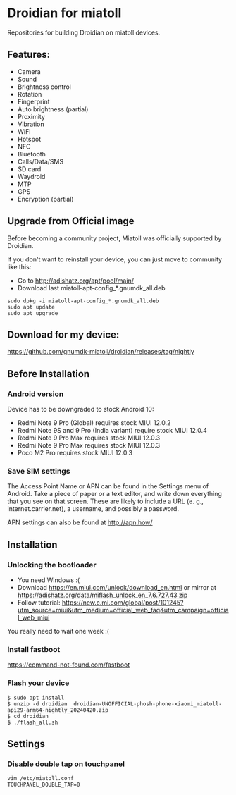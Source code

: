 # Droidian for miatoll

Repositories for building Droidian on miatoll devices.

## Features:
* Camera
* Sound
* Brightness control
* Rotation
* Fingerprint
* Auto brightness (partial)
* Proximity
* Vibration
* WiFi
* Hotspot
* NFC
* Bluetooth
* Calls/Data/SMS
* SD card
* Waydroid
* MTP
* GPS
* Encryption (partial)
  
## Upgrade from Official image
Before becoming a community project, Miatoll was officially supported by Droidian.

If you don't want to reinstall your device, you can just move to community like this:
* Go to http://adishatz.org/apt/pool/main/
* Download last miatoll-apt-config_*.gnumdk_all.deb
  
```
sudo dpkg -i miatoll-apt-config_*.gnumdk_all.deb
sudo apt update
sudo apt upgrade
```

## Download for my device:

https://github.com/gnumdk-miatoll/droidian/releases/tag/nightly

## Before Installation
### Android version
Device has to be downgraded to stock Android 10:
* Redmi Note 9 Pro (Global) requires stock MIUI 12.0.2
* Redmi Note 9S and 9 Pro (India variant) require stock MIUI 12.0.4
* Redmi Note 9 Pro Max requires stock MIUI 12.0.3
* Redmi Note 9 Pro Max requires stock MIUI 12.0.3
* Poco M2 Pro requires stock MIUI 12.0.3
 
### Save SIM settings

The Access Point Name or APN can be found in the Settings menu of Android.
Take a piece of paper or a text editor, and write down everything that you see on that screen.
These are likely to include a URL (e. g., internet.carrier.net), a username, and possibly a password.

APN settings can also be found at http://apn.how/

## Installation
### Unlocking the bootloader
* You need Windows :(
* Download https://en.miui.com/unlock/download_en.html or mirror at https://adishatz.org/data/miflash_unlock_en_7.6.727.43.zip
* Follow tutorial: https://new.c.mi.com/global/post/101245?utm_source=miui&utm_medium=official_web_faq&utm_campaign=official_web_miui

You really need to wait one week :(

### Install fastboot

https://command-not-found.com/fastboot

### Flash your device
```
$ sudo apt install 
$ unzip -d droidian  droidian-UNOFFICIAL-phosh-phone-xiaomi_miatoll-api29-arm64-nightly_20240420.zip 
$ cd droidian
$ ./flash_all.sh
```

## Settings 
### Disable double tap on touchpanel
```
vim /etc/miatoll.conf 
TOUCHPANEL_DOUBLE_TAP=0
```
